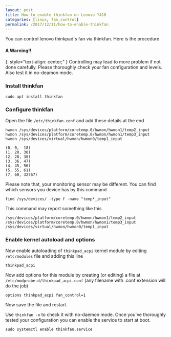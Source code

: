 ```yaml
---
layout: post
title: How to enable thinkfan on Lenovo Y410
categories: [linux, fan_control]
permalink: /2017/12/11/how-to-enable-thinkfan
---
```

You can control lenovo thinkpad's fan via thinkfan. Here is the procedure

#### A Warning!!
{: style="text-align: center;" }
Controlling may lead to more problem if not done carefully. Please thoroughly check
your fan configuration and levels. Also test it in no-deamon mode.

### Install thinkfan

    sudo apt install thinkfan

### Configure thinkfan

Open the file `/etc/thinkfan.conf` and add these details at the end

    hwmon /sys/devices/platform/coretemp.0/hwmon/hwmon1/temp2_input
    hwmon /sys/devices/platform/coretemp.0/hwmon/hwmon1/temp3_input
    hwmon /sys/devices/virtual/hwmon/hwmon0/temp1_input

    (0, 0,  18)
    (1, 20, 30)
    (2, 28, 38)
    (3, 36, 47)
    (4, 45, 56)
    (5, 55, 61)
    (7, 60, 32767)

Please note that, your monitoring sensor may be different. You can find which sensors you device has by this command

    find /sys/devices/ -type f -name "temp*_input"

This command may report something like this

    /sys/devices/platform/coretemp.0/hwmon/hwmon1/temp2_input
    /sys/devices/platform/coretemp.0/hwmon/hwmon1/temp3_input
    /sys/devices/virtual/hwmon/hwmon0/temp1_input

### Enable kernel autoload and options

Now enable autoloading of `thinkpad_acpi` kernel module by editing `/etc/modules` file and adding this line

    thinkpad_acpi

Now add options for this module by creating (or editing) a file at `/etc/modprobe.d/thinkpad_acpi.conf` (any filename with .conf extension will do the job)

    options thinkpad_acpi fan_control=1

Now save the file and restart.

Use `thinkfan -n` to check it with no-daemon mode. Once you've thoroughly tested your configuration you can enable the service to
start at boot.

    sudo systemctl enable thinkfan.service
